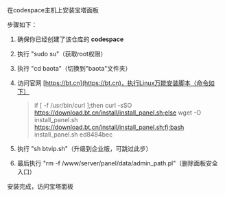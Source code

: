 在codespace主机上安装宝塔面板

步骤如下：

1. 确保你已经创建了该仓库的 **codespace**

1. 执行 "sudo su"（获取root权限）

1. 执行 "cd baota"（切换到"baota"文件夹）

1. 访问官网 [https://bt.cn](https://bt.cn)，执行Linux万能安装脚本（命令如下）

   > if [ -f /usr/bin/curl ];then curl -sSO https://download.bt.cn/install/install_panel.sh;else wget -O install_panel.sh https://download.bt.cn/install/install_panel.sh;fi;bash install_panel.sh ed8484bec

1. 执行 "sh btvip.sh"（升级到企业版，可跳过此步）

1. 最后执行 "rm -f /www/server/panel/data/admin_path.pl"（删除面板安全入口）

安装完成，访问宝塔面板
